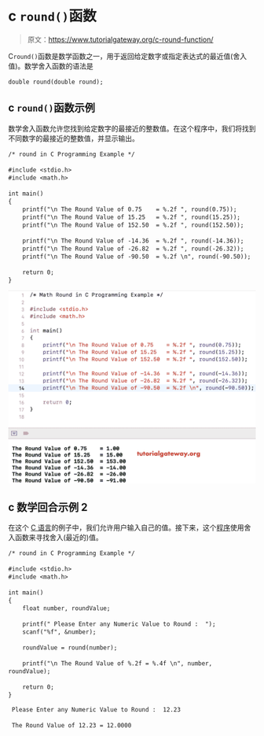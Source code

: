 # c `round()`函数

> 原文：<https://www.tutorialgateway.org/c-round-function/>

C`round()`函数是数学函数之一，用于返回给定数字或指定表达式的最近值(舍入值)。数学舍入函数的语法是

```
double round(double round);
```

## c `round()`函数示例

数学舍入函数允许您找到给定数字的最接近的整数值。在这个程序中，我们将找到不同数字的最接近的整数值，并显示输出。

```
/* round in C Programming Example */

#include <stdio.h>
#include <math.h>

int main()
{
    printf("\n The Round Value of 0.75    = %.2f ", round(0.75));
    printf("\n The Round Value of 15.25   = %.2f ", round(15.25));
    printf("\n The Round Value of 152.50  = %.2f ", round(152.50));

    printf("\n The Round Value of -14.36  = %.2f ", round(-14.36));
    printf("\n The Round Value of -26.82  = %.2f ", round(-26.32));
    printf("\n The Round Value of -90.50  = %.2f \n", round(-90.50));

    return 0;
}
```

![C Round Function Example 1](img/187e4ce690ddf04be238dc39ab79b2f0.png)

## c 数学回合示例 2

在这个 [C 语言](https://www.tutorialgateway.org/c-programming/)的例子中，我们允许用户输入自己的值。接下来，这个[程序](https://www.tutorialgateway.org/c-programming-examples/)使用舍入函数来寻找舍入(最近的)值。

```
/* round in C Programming Example */

#include <stdio.h>
#include <math.h> 

int main()
{
    float number, roundValue;

    printf(" Please Enter any Numeric Value to Round :  ");
    scanf("%f", &number);

    roundValue = round(number);

    printf("\n The Round Value of %.2f = %.4f \n", number, roundValue);

    return 0;
}
```

```
 Please Enter any Numeric Value to Round :  12.23

 The Round Value of 12.23 = 12.0000
```